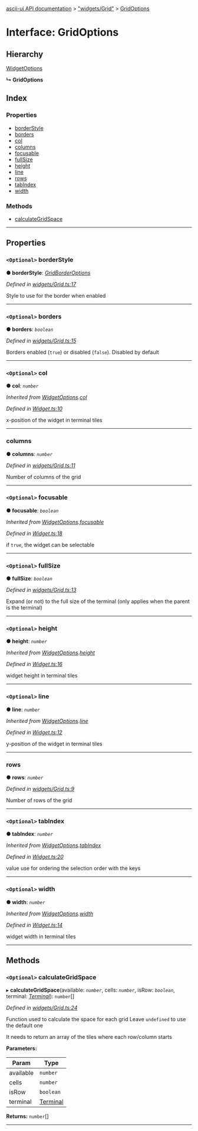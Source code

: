 [ascii-ui API documentation](../README.md) > ["widgets/Grid"](../modules/_widgets_grid_.md) > [GridOptions](../interfaces/_widgets_grid_.gridoptions.md)

# Interface: GridOptions

## Hierarchy

 [WidgetOptions](_widget_.widgetoptions.md)

**↳ GridOptions**

## Index

### Properties

* [borderStyle](_widgets_grid_.gridoptions.md#borderstyle)
* [borders](_widgets_grid_.gridoptions.md#borders)
* [col](_widgets_grid_.gridoptions.md#col)
* [columns](_widgets_grid_.gridoptions.md#columns)
* [focusable](_widgets_grid_.gridoptions.md#focusable)
* [fullSize](_widgets_grid_.gridoptions.md#fullsize)
* [height](_widgets_grid_.gridoptions.md#height)
* [line](_widgets_grid_.gridoptions.md#line)
* [rows](_widgets_grid_.gridoptions.md#rows)
* [tabIndex](_widgets_grid_.gridoptions.md#tabindex)
* [width](_widgets_grid_.gridoptions.md#width)

### Methods

* [calculateGridSpace](_widgets_grid_.gridoptions.md#calculategridspace)

---

## Properties

<a id="borderstyle"></a>

### `<Optional>` borderStyle

**● borderStyle**: *[GridBorderOptions](_widgets_grid_.gridborderoptions.md)*

*Defined in [widgets/Grid.ts:17](https://github.com/danikaze/ascii-ui/blob/da18f7c/src/widgets/Grid.ts#L17)*

Style to use for the border when enabled

___
<a id="borders"></a>

### `<Optional>` borders

**● borders**: *`boolean`*

*Defined in [widgets/Grid.ts:15](https://github.com/danikaze/ascii-ui/blob/da18f7c/src/widgets/Grid.ts#L15)*

Borders enabled (`true`) or disabled (`false`). Disabled by default

___
<a id="col"></a>

### `<Optional>` col

**● col**: *`number`*

*Inherited from [WidgetOptions](_widget_.widgetoptions.md).[col](_widget_.widgetoptions.md#col)*

*Defined in [Widget.ts:10](https://github.com/danikaze/ascii-ui/blob/da18f7c/src/Widget.ts#L10)*

x-position of the widget in terminal tiles

___
<a id="columns"></a>

###  columns

**● columns**: *`number`*

*Defined in [widgets/Grid.ts:11](https://github.com/danikaze/ascii-ui/blob/da18f7c/src/widgets/Grid.ts#L11)*

Number of columns of the grid

___
<a id="focusable"></a>

### `<Optional>` focusable

**● focusable**: *`boolean`*

*Inherited from [WidgetOptions](_widget_.widgetoptions.md).[focusable](_widget_.widgetoptions.md#focusable)*

*Defined in [Widget.ts:18](https://github.com/danikaze/ascii-ui/blob/da18f7c/src/Widget.ts#L18)*

if `true`, the widget can be selectable

___
<a id="fullsize"></a>

### `<Optional>` fullSize

**● fullSize**: *`boolean`*

*Defined in [widgets/Grid.ts:13](https://github.com/danikaze/ascii-ui/blob/da18f7c/src/widgets/Grid.ts#L13)*

Expand (or not) to the full size of the terminal (only applies when the parent is the terminal)

___
<a id="height"></a>

### `<Optional>` height

**● height**: *`number`*

*Inherited from [WidgetOptions](_widget_.widgetoptions.md).[height](_widget_.widgetoptions.md#height)*

*Defined in [Widget.ts:16](https://github.com/danikaze/ascii-ui/blob/da18f7c/src/Widget.ts#L16)*

widget height in terminal tiles

___
<a id="line"></a>

### `<Optional>` line

**● line**: *`number`*

*Inherited from [WidgetOptions](_widget_.widgetoptions.md).[line](_widget_.widgetoptions.md#line)*

*Defined in [Widget.ts:12](https://github.com/danikaze/ascii-ui/blob/da18f7c/src/Widget.ts#L12)*

y-position of the widget in terminal tiles

___
<a id="rows"></a>

###  rows

**● rows**: *`number`*

*Defined in [widgets/Grid.ts:9](https://github.com/danikaze/ascii-ui/blob/da18f7c/src/widgets/Grid.ts#L9)*

Number of rows of the grid

___
<a id="tabindex"></a>

### `<Optional>` tabIndex

**● tabIndex**: *`number`*

*Inherited from [WidgetOptions](_widget_.widgetoptions.md).[tabIndex](_widget_.widgetoptions.md#tabindex)*

*Defined in [Widget.ts:20](https://github.com/danikaze/ascii-ui/blob/da18f7c/src/Widget.ts#L20)*

value use for ordering the selection order with the keys

___
<a id="width"></a>

### `<Optional>` width

**● width**: *`number`*

*Inherited from [WidgetOptions](_widget_.widgetoptions.md).[width](_widget_.widgetoptions.md#width)*

*Defined in [Widget.ts:14](https://github.com/danikaze/ascii-ui/blob/da18f7c/src/Widget.ts#L14)*

widget width in terminal tiles

___

## Methods

<a id="calculategridspace"></a>

### `<Optional>` calculateGridSpace

▸ **calculateGridSpace**(available: *`number`*, cells: *`number`*, isRow: *`boolean`*, terminal: *[Terminal](../classes/_terminal_.terminal.md)*): `number`[]

*Defined in [widgets/Grid.ts:24](https://github.com/danikaze/ascii-ui/blob/da18f7c/src/widgets/Grid.ts#L24)*

Function used to calculate the space for each grid Leave `undefined` to use the default one

It needs to return an array of the tiles where each row/column starts

**Parameters:**

| Param | Type |
| ------ | ------ |
| available | `number` |
| cells | `number` |
| isRow | `boolean` |
| terminal | [Terminal](../classes/_terminal_.terminal.md) |

**Returns:** `number`[]

___


